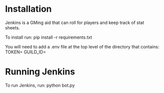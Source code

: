 # Installation

Jenkins is a GMing aid that can roll for players and keep track of stat sheets.

To install run:
    pip install -r requirements.txt

You will need to add a .env file at the top level of the directory that contains:
TOKEN=<Your Bot Token>
GUILD_ID=<Your Discord Server ID>

# Running Jenkins
To run Jenkins, run:
    python bot.py